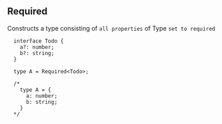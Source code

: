 ## Required<Type>

Constructs a type consisting of `all properties` of Type `set to required`

```
  interface Todo {
    a?: number;
    b?: string;
  }

  type A = Required<Todo>;

  /*
    type A = {
      a: number;
      b: string;
    }
  */
```
